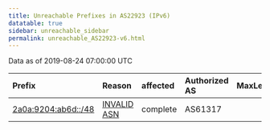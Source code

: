 ```yaml
---
title: Unreachable Prefixes in AS22923 (IPv6)
datatable: true
sidebar: unreachable_sidebar
permalink: unreachable_AS22923-v6.html
---
```


Data as of 2019-08-24 07:00:00 UTC


<div class="datatable-begin"></div>

| Prefix                                                           | Reason                                                                                                     | affected   | Authorized AS   |   MaxLength | Anchor                                         |   unreachable /48s |
|:-----------------------------------------------------------------|:-----------------------------------------------------------------------------------------------------------|:-----------|:----------------|------------:|:-----------------------------------------------|-------------------:|
| [2a0a:9204:ab6d::/48](https://stat.ripe.net/2a0a:9204:ab6d::/48) | [INVALID ASN](https://rpki-validator.ripe.net/announcement-preview?asn=AS22923&prefix=2a0a:9204:ab6d::/48) | complete   | AS61317         |          64 | [RIPE](unreachable_RIPE_NCC_RPKI_Root-v6.html) |                  1 |

<div class="datatable-end"></div>